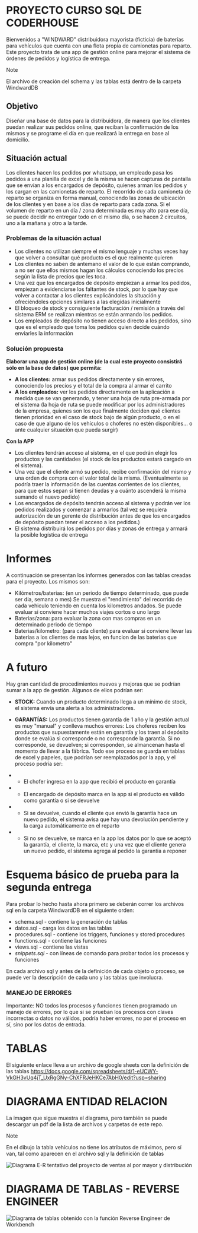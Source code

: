 # PROYECTO CURSO SQL DE CODERHOUSE
Bienvenidos a "WINDWARD" distribuidora mayorista (ficticia) de baterías para vehículos que cuenta con una flota propia de camionetas para reparto.
Este proyecto trata de una app de gestión online para mejorar el sistema de órdenes de pedidos y logística de entrega. 


> [!NOTE]  
> El archivo de creación del schema y las tablas está dentro de la carpeta WindwardDB

## Objetivo

Diseñar una base de datos para la distribuidora, de manera que los clientes puedan realizar sus pedidos online, que reciban la confirmación de los mismos y se programe el día en que realizará la entrega en base al domicilio.

## Situación actual

Los clientes hacen los pedidos por whatsapp, un empleado pasa los pedidos a una planilla de excel y de la misma se hacen capturas de pantalla que se envían a los encargados de depósito, quienes arman los pedidos y los cargan en las camionetas de reparto. El recorrido de cada camioneta de reparto se organiza en forma manual, conociendo las zonas de ubicación de los clientes y en base a los días de reparto para cada zona. Si el volumen de reparto en un día / zona determinada es muy alto para ese día, se puede decidir no entregar todo en el mismo día, o se hacen 2 circuitos, uno a la mañana y otro a la tarde.

### Problemas de la situación actual

- Los clientes no utilizan siempre el mismo lenguaje y muchas veces hay que volver a consultar qué producto es el que realmente quieren
- Los clientes no saben de antemano el valor de lo que están comprando, a no ser que ellos mismos hagan los cálculos conociendo los precios según la lista de precios que les toca.
- Una vez que los encargados de depósito empiezan a armar los pedidos, empiezan a evidenciarse los faltantes de stock, por lo que hay que volver a contactar a los clientes explicándoles la situación y ofreciéndoles opciones similares a las elegidas inicialmente
- El bloqueo de stock y consiguiente facturación / remisión a través del sistema ERM se realizan mientras se están armando los pedidos.
- Los empleados de depósito no tienen acceso directo a los pedidos, sino que es el empleado que toma los pedidos quien decide cuándo enviarles la información

### Solución propuesta

**Elaborar una app de gestión online (de la cual este proyecto consistirá sólo en la base de datos) que permita:**
- **A los clientes:** armar sus pedidos directamente y sin errores, conociendo los precios y el total de la compra al armar el carrito
- **A los empleados:** ver los pedidos directamente en la aplicación a medida que se van generando, y tener una hoja de ruta pre-armada por el sistema (la hoja de ruta se puede modificar por los administradores de la empresa, quienes son los que finalmente deciden qué clientes tienen prioridad en el caso de stock bajo de algún producto, o en el caso de que alguno de los vehículos o choferes no estén disponibles... o ante cualquier situación que pueda surgir)

**Con la APP**

- Los clientes tendrán acceso al sistema, en el que podrán elegir los productos y las cantidades (el stock de los productos estará cargado en el sistema).
- Una vez que el cliente armó su pedido, recibe confirmación del mismo y una orden de compra con el valor total de la misma. (Eventualmente se podría traer la información de las cuentas corrientes de los clientes, para que estos sepan si tienen deudas y a cuánto ascenderá la misma sumando el nuevo pedido)
- Los encargados de depósito tendrán acceso al sistema y podrán ver los pedidos realizados y comenzar a armarlos (tal vez se requiera autorización de un gerente de distribución antes de que los encargados de depósito puedan tener el acceso a los pedidos.)
- El sistema distribuirá los pedidos por días y zonas de entrega y armará la posible logística de entrega
# Informes
A continuación se presentan los informes generados con las tablas creadas para el proyecto. Los mismos son:
- Kilómetros/baterias: (en un periodo de tiempo determinado, que puede ser dia, semana o mes)
Se muestra el "rendimiento" del recorrido de cada vehiculo teniendo en cuenta los kilometros andados. Se puede evaluar si conviene hacer muchos viajes cortos o uno largo
- Baterias/zona: para evaluar la zona con mas compras en un determinado periodo de tiempo
- Baterias/kilometro: (para cada cliente) para evaluar si conviene llevar las baterias a los clientes de mas lejos, en funcion de las baterias que compra "por kilometro" 
# A futuro
Hay gran cantidad de procedimientos nuevos y mejoras que se podrían sumar a la app de gestión. Algunos de ellos podrían ser:

- **STOCK:**
Cuando un producto determinado llega a un mínimo de stock, el sistema envía una alerta a los administradores.

- **GARANTÍAS:**
Los productos tienen garantía de 1 año y la gestión actual es muy "manual" y conlleva muchos errores: Los choferes reciben los productos que supuestamente están en garantía y los traen al depósito donde se evalúa si corresponde o no corresponde la garantía. Si no corresponde, se devuelven; si corresponden, se almancenan hasta el momento de llevar a la fábrica. 
Todo ese proceso se guarda en tablas de excel y papeles, que podrían ser reemplazados por la app, y el proceso podría ser:
- - El chofer ingresa en la app que recibió el producto en garantía
- - El encargado de depósito marca en la app si el producto es válido como garantía o si se devuelve
- - Si se devuelve, cuando el cliente que envió la garantía hace un nuevo pedido, el sistema avisa que hay una devolución pendiente y la carga automáticamente en el reparto
- - Si no se devuelve, se marca en la app los datos por lo que se aceptó la garantía, el cliente, la marca, etc y una vez que el cliente genera un nuevo pedido, el sistema agrega al pedido la garantia a reponer

# Esquema básico de prueba para la segunda entrega

Para probar lo hecho hasta ahora primero se deberán correr los archivos sql en la carpeta WindwardDB en el siguiente orden:
- schema.sql - contiene la generación de tablas
- datos.sql - carga los datos en las tablas
- procedures.sql - contiene los triggers, funciones y stored procedures
- functions.sql - contiene las funciones
- views.sql - contiene las vistas
- *snippets.sql* - con líneas de comando para probar todos los procesos y funciones


En cada archivo sql y antes de la definición de cada objeto o proceso, se puede ver la descripción de cada uno y las tablas que involucra.
### MANEJO DE ERRORES 
Importante: NO todos los procesos y funciones tienen programado un manejo de errores, por lo que si se prueban los procesos con claves incorrectas o datos no válidos, podría haber errores, no por el proceso en sí, sino por los datos de entrada.


# TABLAS

El siguiente enlace lleva a un archivo de google sheets con la definición de las tablas
https://docs.google.com/spreadsheets/d/1-eUCWY-VkGH3vUq4jT_UxRgGNy-ChXFRJeHKCe7AbH0/edit?usp=sharing


# DIAGRAMA ENTIDAD RELACION

La imagen que sigue muestra el diagrama, pero también se puede descargar un pdf de la lista de archivos y carpetas de este repo.

> [!NOTE]  
> En el dibujo la tabla vehículos no tiene los atributos de máximos, pero sí van, tal como aparecen en el archivo sql y la definición de tablas

![Diagrama E-R tentativo del proyecto de ventas al por mayor y distribución](Windward.jpg)

# DIAGRAMA DE TABLAS - REVERSE ENGINEER

![Diagrama de tablas obtenido con la función Reverse Engineer de Workbench](ReverseEngineer.jpg)

